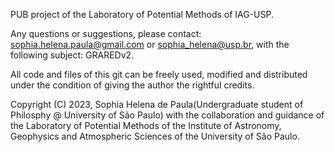 PUB project of the Laboratory of Potential Methods of IAG-USP.

Any questions or suggestions, please contact: sophia.helena.paula@gmail.com or sophia_helena@usp.br, with the following subject: GRAREDv2.

All code and files of this git can be freely used, modified and distributed under the condition of giving the author the rightful credits.

Copyright (C) 2023, Sophia Helena de Paula(Undergraduate student of Philosphy @ University of São Paulo) with the collaboration and guidance of the Laboratory of Potential Methods of the Institute of Astronomy, Geophysics and Atmospheric Sciences of the University of São Paulo.
